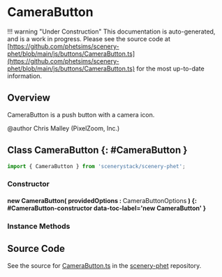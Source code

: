 # CameraButton

!!! warning "Under Construction"
    This documentation is auto-generated, and is a work in progress. Please see the source code at
    [https://github.com/phetsims/scenery-phet/blob/main/js/buttons/CameraButton.ts](https://github.com/phetsims/scenery-phet/blob/main/js/buttons/CameraButton.ts) for the most up-to-date information.

## Overview

CameraButton is a push button with a camera icon.

@author Chris Malley (PixelZoom, Inc.)

## Class CameraButton {: #CameraButton }


```js
import { CameraButton } from 'scenerystack/scenery-phet';
```
### Constructor

#### new CameraButton( providedOptions : <span style="font-weight: 400;">CameraButtonOptions</span> ) {: #CameraButton-constructor data-toc-label='new CameraButton' }

### Instance Methods





## Source Code

See the source for [CameraButton.ts](https://github.com/phetsims/scenery-phet/blob/main/js/buttons/CameraButton.ts) in the [scenery-phet](https://github.com/phetsims/scenery-phet) repository.
